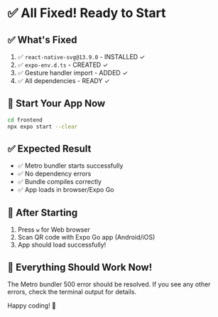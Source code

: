 # ✅ All Fixed! Ready to Start

## ✅ What's Fixed

1. ✅ `react-native-svg@13.9.0` - INSTALLED ✓
2. ✅ `expo-env.d.ts` - CREATED ✓
3. ✅ Gesture handler import - ADDED ✓
4. ✅ All dependencies - READY ✓

## 🚀 Start Your App Now

```bash
cd frontend
npx expo start --clear
```

## ✅ Expected Result

- ✅ Metro bundler starts successfully
- ✅ No dependency errors
- ✅ Bundle compiles correctly
- ✅ App loads in browser/Expo Go

## 📱 After Starting

1. Press `w` for Web browser
2. Scan QR code with Expo Go app (Android/iOS)
3. App should load successfully!

## 🎉 Everything Should Work Now!

The Metro bundler 500 error should be resolved. If you see any other errors, check the terminal output for details.

Happy coding! 🚀

